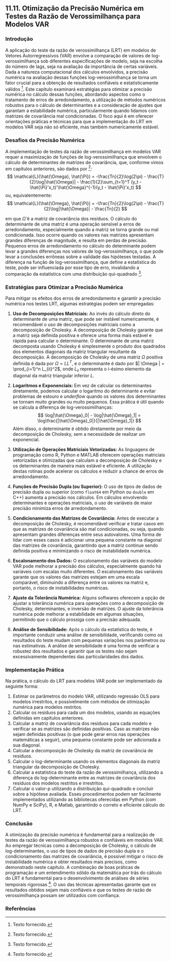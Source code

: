 ## 11.11. Otimização da Precisão Numérica em Testes da Razão de Verossimilhança para Modelos VAR

### Introdução

A aplicação do teste da razão de verossimilhança (LRT) em modelos de Vetores Autorregressivos (VAR) envolve a comparação de valores de log-verossimilhança sob diferentes especificações de modelo, seja na escolha do número de lags, seja na avaliação da importância de certas variáveis. Dada a natureza computacional dos cálculos envolvidos, a precisão numérica na avaliação dessas funções log-verossimilhança se torna um fator crucial para a obtenção de resultados confiáveis e estatisticamente válidos [^1]. Este capítulo examinará estratégias para otimizar a precisão numérica no cálculo dessas funções, abordando aspectos como o tratamento de erros de arredondamento, a utilização de métodos numéricos robustos para o cálculo de determinantes e a consideração de ajustes que garantam a estabilidade numérica, particularmente quando lidamos com matrizes de covariância mal condicionadas. O foco aqui é em oferecer orientações práticas e técnicas para que a implementação do LRT em modelos VAR seja não só eficiente, mas também numericamente estável.

### Desafios da Precisão Numérica

A implementação de testes da razão de verossimilhança em modelos VAR requer a maximização de funções de log-verossimilhança que envolvem o cálculo de determinantes de matrizes de covariância, que, conforme vimos em capítulos anteriores, são dados por [^1]:
$$
\mathcal{L}(\hat{\Omega}, \hat{\Pi}) = -\frac{Tn}{2}\log(2\pi) - \frac{T}{2}\log|\hat{\Omega}| - \frac{1}{2}\sum_{t=1}^T (y_t - \hat{\Pi}'x_t)'\hat{\Omega}^{-1}(y_t - \hat{\Pi}'x_t)
$$
ou, equivalentemente:
$$
\mathcal{L}(\hat{\Omega}, \hat{\Pi}) = -\frac{Tn}{2}\log(2\pi) - \frac{T}{2}\log|\hat{\Omega}| - \frac{Tn}{2}
$$

em que $\hat{\Omega}$ é a matriz de covariância dos resíduos.
O cálculo do determinante de uma matriz é uma operação sensível a erros de arredondamento, especialmente quando a matriz se torna grande ou mal condicionada. Isso ocorre quando os valores nas matrizes apresentam grandes diferenças de magnitude, e resulta em perdas de precisão. Pequenos erros de arredondamento no cálculo do determinante podem levar a grandes diferenças nos valores de log-verossimilhança, o que pode levar a conclusões errôneas sobre a validade das hipóteses testadas. A diferença na função de log-verossimilhança, que define a estatística do teste, pode ser influenciada por esse tipo de erro, invalidando a comparação da estatística com uma distribuição qui-quadrado [^1].

### Estratégias para Otimizar a Precisão Numérica

Para mitigar os efeitos dos erros de arredondamento e garantir a precisão numérica nos testes LRT, algumas estratégias podem ser empregadas:

1. **Uso de Decomposições Matriciais:** Ao invés do cálculo direto do determinante de uma matriz, que pode ser instável numericamente, é recomendável o uso de decomposições matriciais como a decomposição de Cholesky. A decomposição de Cholesky garante que a matriz seja definida positiva e oferece uma forma mais estável e rápida para calcular o determinante. O determinante de uma matriz decomposta usando Cholesky é simplesmente o produto dos quadrados dos elementos diagonais da matriz triangular resultante da decomposição. A decomposição de Cholesky de uma matriz $\Omega$ positiva definida é dada por $\Omega = LL^T$, e o determinante é dado por $| \Omega | = \prod_{i=1}^n L_{ii}^2$, onde $L_{ii}$ representa o i-ésimo elemento da diagonal da matriz triangular inferior $L$.

2.  **Logaritmos e Exponenciais:** Em vez de calcular os determinantes diretamente, podemos calcular o logaritmo do determinante e evitar problemas de estouro e *underflow* quando os valores dos determinantes se tornam muito grandes ou muito pequenos. Essa prática é útil quando se calcula a diferença de log-verossimilhanças:
$$
\log|\hat{\Omega}_0| - \log|\hat{\Omega}_1| = \log\frac{|\hat{\Omega}_0|}{|\hat{\Omega}_1|}
$$
Além disso, o determinante é obtido diretamente por meio da decomposição de Cholesky, sem a necessidade de realizar um exponencial.

3. **Utilização de Operações Matriciais Vetorizadas:** As linguagens de programação como R, Python e MATLAB oferecem operações matriciais vetorizadas e otimizadas que calculam a decomposição de Cholesky e os determinantes de maneira mais estável e eficiente. A utilização destas rotinas pode acelerar os cálculos e reduzir a chance de erros de arredondamento.

4. **Funções de Precisão Dupla (ou Superior):** O uso de tipos de dados de precisão dupla ou superior (como `float64` em Python ou `double` em C++) aumenta a precisão nos cálculos. Em cálculos envolvendo determinantes e operações matriciais, o uso de variáveis de maior precisão minimiza erros de arredondamento.

5. **Condicionamento das Matrizes de Covariância:** Antes de executar a decomposição de Cholesky, é recomendável verificar e tratar casos em que as matrizes de covariância são mal condicionadas, ou seja, quando apresentam grandes diferenças entre seus autovalores. Uma forma de lidar com esses casos é adicionar uma pequena constante na diagonal das matrizes de covariância, garantindo que a matriz continue sendo definida positiva e minimizando o risco de instabilidade numérica.

6. **Escalonamento dos Dados:** O escalonamento das variáveis do modelo VAR pode melhorar a precisão dos cálculos, especialmente quando há variáveis com escalas muito diferentes. O escalonamento das variáveis garante que os valores das matrizes estejam em uma escala comparável, diminuindo a diferença entre os valores na matriz e, portanto, o risco de instabilidades numéricas.

7.  **Ajuste da Tolerância Numérica:** Alguns softwares oferecem a opção de ajustar a tolerância numérica para operações como a decomposição de Cholesky, determinantes, e inversão de matrizes. O ajuste da tolerância numérica pode melhorar a estabilidade em algumas situações, permitindo que o cálculo prossiga com a precisão adequada.

8.  **Análise de Sensibilidade:** Após o cálculo da estatística do teste, é importante conduzir uma análise de sensibilidade, verificando como os resultados do teste mudam com pequenas variações nos parâmetros ou nas estimativas. A análise de sensibilidade é uma forma de verificar a robustez dos resultados e garantir que os testes não sejam excessivamente dependentes das particularidades dos dados.

### Implementação Prática
Na prática, o cálculo do LRT para modelos VAR pode ser implementado da seguinte forma:
1. Estimar os parâmetros do modelo VAR, utilizando regressão OLS para modelos irrestritos, e possivelmente com métodos de otimização numérica para modelos restritos.
2. Calcular os resíduos para cada um dos modelos, usando as equações definidas em capítulos anteriores.
3. Calcular a matriz de covariância dos resíduos para cada modelo e verificar se as matrizes são definidas positivas. Caso as matrizes não sejam definidas positivas (o que pode gerar erros nas operações matemáticas a seguir), uma pequena constante pode ser adicionada a sua diagonal.
4. Calcular a decomposição de Cholesky da matriz de covariância de resíduos.
5. Calcular o log-determinante usando os elementos diagonais da matriz triangular da decomposição de Cholesky.
6. Calcular a estatística do teste da razão de verossimilhança, utilizando a diferença do log-determinante entre as matrizes de covariância dos resíduos dos modelos restritos e irrestritos.
7. Calcular o valor-p utilizando a distribuição qui-quadrado e concluir sobre a hipótese avaliada.
Esses procedimentos podem ser facilmente implementados utilizando as bibliotecas oferecidas em Python (com NumPy e SciPy), R, e Matlab, garantindo o correto e eficiente cálculo do LRT.

### Conclusão
A otimização da precisão numérica é fundamental para a realização de testes da razão de verossimilhança robustos e confiáveis em modelos VAR. Ao empregar técnicas como a decomposição de Cholesky, o cálculo de log-determinantes, o uso de tipos de dados de precisão dupla e o condicionamento das matrizes de covariância, é possível mitigar o risco de instabilidade numérica e obter resultados mais precisos, como demonstrado neste capítulo. A combinação de boas práticas de programação e um entendimento sólido da matemática por trás do cálculo do LRT é fundamental para o desenvolvimento de análises de séries temporais rigorosas [^1]. O uso das técnicas apresentadas garante que os resultados obtidos sejam mais confiáveis e que os testes de razão de verossimilhança possam ser utilizados com confiança.

### Referências
[^1]: Texto fornecido.
<!-- END -->

